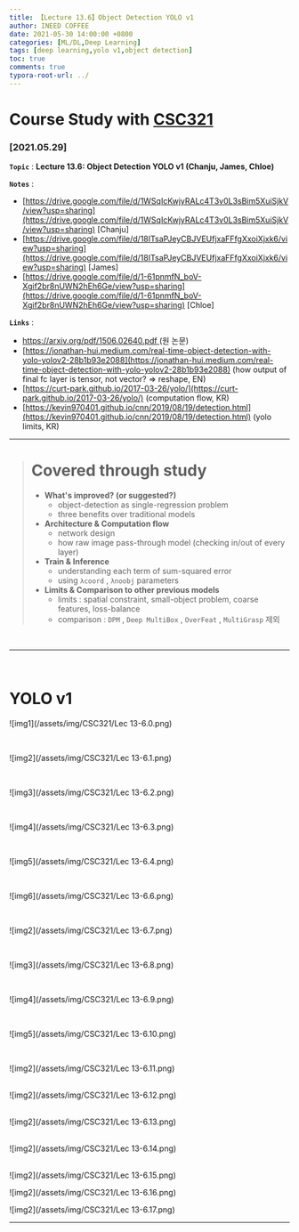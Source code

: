 ```yaml
---
title: 【Lecture 13.6】Object Detection YOLO v1
author: INEED COFFEE
date: 2021-05-30 14:00:00 +0800
categories: [ML/DL,Deep Learning]
tags: [deep learning,yolo v1,object detection]
toc: true
comments: true
typora-root-url: ../
---
```

# Course Study with [CSC321](https://www.cs.toronto.edu/~rgrosse/courses/csc321_2017/) 



### [2021.05.29]

__`Topic`__ : __Lecture 13.6: Object Detection YOLO v1 (Chanju, James, Chloe)__ 

__`Notes`__ : 

- [https://drive.google.com/file/d/1WSqIcKwjyRALc4T3v0L3sBim5XuiSjkV/view?usp=sharing](https://drive.google.com/file/d/1WSqIcKwjyRALc4T3v0L3sBim5XuiSjkV/view?usp=sharing) [Chanju]
- [https://drive.google.com/file/d/18ITsaPJeyCBJVEUfjxaFFfgXxoiXjxk6/view?usp=sharing](https://drive.google.com/file/d/18ITsaPJeyCBJVEUfjxaFFfgXxoiXjxk6/view?usp=sharing) [James]
- [https://drive.google.com/file/d/1-61pnmfN_boV-Xgif2br8nUWN2hEh6Ge/view?usp=sharing](https://drive.google.com/file/d/1-61pnmfN_boV-Xgif2br8nUWN2hEh6Ge/view?usp=sharing) [Chloe]

__`Links`__ : 

- [https://arxiv.org/pdf/1506.02640.pdf ](https://arxiv.org/pdf/1506.02640.pdf) (원 논문)
- [https://jonathan-hui.medium.com/real-time-object-detection-with-yolo-yolov2-28b1b93e2088](https://jonathan-hui.medium.com/real-time-object-detection-with-yolo-yolov2-28b1b93e2088) (how output of final fc layer is tensor, not vector? => reshape, EN) 
- [https://curt-park.github.io/2017-03-26/yolo/](https://curt-park.github.io/2017-03-26/yolo/) (computation flow, KR)
- [https://kevin970401.github.io/cnn/2019/08/19/detection.html](https://kevin970401.github.io/cnn/2019/08/19/detection.html) (yolo limits, KR) 



---
> # Covered through study
>
> - __What's improved? (or suggested?)__ 
>   - object-detection as single-regression problem
>   - three benefits over traditional models
> - __Architecture & Computation flow__ 
>   - network design
>   - how raw image pass-through model (checking in/out of every layer)
> - __Train & Inference__ 
>   - understanding each term of sum-squared error
>   - using `λcoord` , `λnoobj` parameters
> - __Limits & Comparison to other previous models__ 
>   - limits : spatial constraint, small-object problem, coarse features, loss-balance
>   - comparison : `DPM` , `Deep MultiBox` , `OverFeat` , `MultiGrasp` 제외

​	

---

​			
# YOLO v1

![img1](/assets/img/CSC321/Lec 13-6.0.png)

​	

![img2](/assets/img/CSC321/Lec 13-6.1.png)

​	

![img3](/assets/img/CSC321/Lec 13-6.2.png)

​	

![img4](/assets/img/CSC321/Lec 13-6.3.png)

​	

![img5](/assets/img/CSC321/Lec 13-6.4.png)

​	

![img6](/assets/img/CSC321/Lec 13-6.6.png)

​	

![img2](/assets/img/CSC321/Lec 13-6.7.png)

​	

![img3](/assets/img/CSC321/Lec 13-6.8.png)

​	

![img4](/assets/img/CSC321/Lec 13-6.9.png)

​	

![img5](/assets/img/CSC321/Lec 13-6.10.png)

​	

![img2](/assets/img/CSC321/Lec 13-6.11.png)


​	
![img2](/assets/img/CSC321/Lec 13-6.12.png)


​	
![img2](/assets/img/CSC321/Lec 13-6.13.png)


​	
![img2](/assets/img/CSC321/Lec 13-6.14.png)


​	
![img2](/assets/img/CSC321/Lec 13-6.15.png)


![img2](/assets/img/CSC321/Lec 13-6.16.png)


![img2](/assets/img/CSC321/Lec 13-6.17.png)


***

​	


